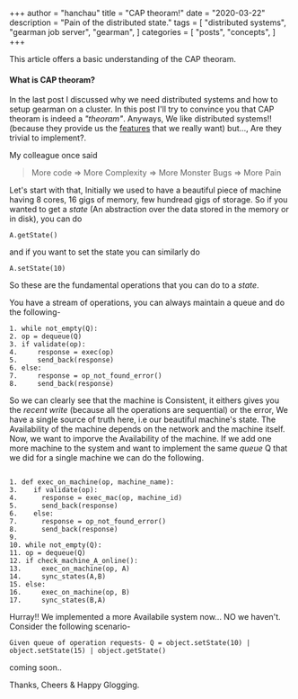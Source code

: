 +++
author = "hanchau"
title = "CAP theoram!"
date = "2020-03-22"
description = "Pain of the distributed state."
tags = [
    "distributed systems",
    "gearman job server",
    "gearman",
]
categories = [
    "posts",
    "concepts",
]
+++

This article offers a basic understanding of the CAP theoram.
<!--more-->

#### What is CAP theoram?

In the last post I discussed why we need distributed systems and how to setup gearman on a cluster. In this post I'll try to convince you that CAP theoram is indeed a *"theoram"*. Anyways, We like distributed systems!! (because they provide us the [features](https://medium.com/system-design-blog/key-characteristics-of-distributed-systems-781c4d92cce3) that we really want) but..., Are they trivial to implement?.

My colleague once said
> More code => More Complexity => More Monster Bugs => More Pain

Let's start with that, Initially we used to have a beautiful piece of machine having 8 cores, 16 gigs of memory, few hundread gigs of storage. So if you wanted to get a *state* (An abstraction over the data stored in the memory or in disk), you can do
```
A.getState()
```

and if you want to set the state you can similarly do
```
A.setState(10)
````

So these are the fundamental operations that you can do to a *state*.

You have a stream of operations, you can always maintain a queue and do the following-
```
1. while not_empty(Q):
2. op = dequeue(Q)
3. if validate(op):
4.     response = exec(op)
5.     send_back(response)
6. else:
7.     response = op_not_found_error()
8.     send_back(response)
```

So we can clearly see that the machine is Consistent, it eithers gives you the *recent write* (because all the operations are sequential) or the error, We have a single source of truth here, i.e our beautiful machine's state. The Availability of the machine depends on the network and the machine itself. Now, we want to imporve the Availability of the machine. If we add one more machine to the system and want to implement the same *queue* Q that we did for a single machine we can do the following.

```

1. def exec_on_machine(op, machine_name):
3.    if validate(op):
4.      response = exec_mac(op, machine_id)
5.      send_back(response)
6.    else:
7.      response = op_not_found_error()
8.      send_back(response)
9.
10. while not_empty(Q):
11. op = dequeue(Q)
12. if check_machine_A_online():
13.     exec_on_machine(op, A)
14.     sync_states(A,B)
15. else:
16.     exec_on_machine(op, B)
17.     sync_states(B,A)
```

Hurray!! We implemented a more Availabile system now... NO we haven't. Consider the following scenario-

```
Given queue of operation requests- Q = object.setState(10) | object.setState(15) | object.getState()

```
coming soon..

Thanks, Cheers & Happy Glogging.

